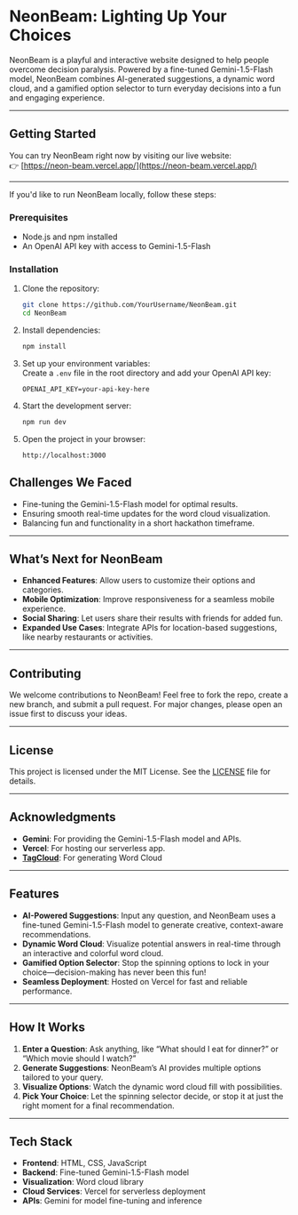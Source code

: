 # **NeonBeam: Lighting Up Your Choices**

NeonBeam is a playful and interactive website designed to help people overcome decision paralysis. Powered by a fine-tuned Gemini-1.5-Flash model, NeonBeam combines AI-generated suggestions, a dynamic word cloud, and a gamified option selector to turn everyday decisions into a fun and engaging experience.

---

## **Getting Started**  

You can try NeonBeam right now by visiting our live website:  
👉 [https://neon-beam.vercel.app/](https://neon-beam.vercel.app/)  

---

If you'd like to run NeonBeam locally, follow these steps:

### Prerequisites  
- Node.js and npm installed  
- An OpenAI API key with access to Gemini-1.5-Flash  

### Installation  
1. Clone the repository:  
   ```bash
   git clone https://github.com/YourUsername/NeonBeam.git
   cd NeonBeam
   ```
2. Install dependencies:  
   ```bash
   npm install
   ```
3. Set up your environment variables:  
   Create a `.env` file in the root directory and add your OpenAI API key:  
   ```
   OPENAI_API_KEY=your-api-key-here
   ```
4. Start the development server:  
   ```bash
   npm run dev
   ```
5. Open the project in your browser:  
   ```
   http://localhost:3000
   ```

## **Challenges We Faced**
- Fine-tuning the Gemini-1.5-Flash model for optimal results.
- Ensuring smooth real-time updates for the word cloud visualization.
- Balancing fun and functionality in a short hackathon timeframe.

---

## **What’s Next for NeonBeam**
- **Enhanced Features**: Allow users to customize their options and categories.
- **Mobile Optimization**: Improve responsiveness for a seamless mobile experience.
- **Social Sharing**: Let users share their results with friends for added fun.
- **Expanded Use Cases**: Integrate APIs for location-based suggestions, like nearby restaurants or activities.

---

## **Contributing**
We welcome contributions to NeonBeam! Feel free to fork the repo, create a new branch, and submit a pull request. For major changes, please open an issue first to discuss your ideas.

---

## **License**
This project is licensed under the MIT License. See the [LICENSE](LICENSE) file for details.

---

## **Acknowledgments**
- **Gemini**: For providing the Gemini-1.5-Flash model and APIs.
- **Vercel**: For hosting our serverless app.
- **[TagCloud](https://www.npmjs.com/package/TagCloud)**: For generating Word Cloud

---

## **Features**
- **AI-Powered Suggestions**: Input any question, and NeonBeam uses a fine-tuned Gemini-1.5-Flash model to generate creative, context-aware recommendations.
- **Dynamic Word Cloud**: Visualize potential answers in real-time through an interactive and colorful word cloud.
- **Gamified Option Selector**: Stop the spinning options to lock in your choice—decision-making has never been this fun!
- **Seamless Deployment**: Hosted on Vercel for fast and reliable performance.

---

## **How It Works**
1. **Enter a Question**: Ask anything, like “What should I eat for dinner?” or “Which movie should I watch?”
2. **Generate Suggestions**: NeonBeam’s AI provides multiple options tailored to your query.
3. **Visualize Options**: Watch the dynamic word cloud fill with possibilities.
4. **Pick Your Choice**: Let the spinning selector decide, or stop it at just the right moment for a final recommendation.

---

## **Tech Stack**
- **Frontend**: HTML, CSS, JavaScript
- **Backend**: Fine-tuned Gemini-1.5-Flash model
- **Visualization**: Word cloud library
- **Cloud Services**: Vercel for serverless deployment
- **APIs**: Gemini for model fine-tuning and inference

